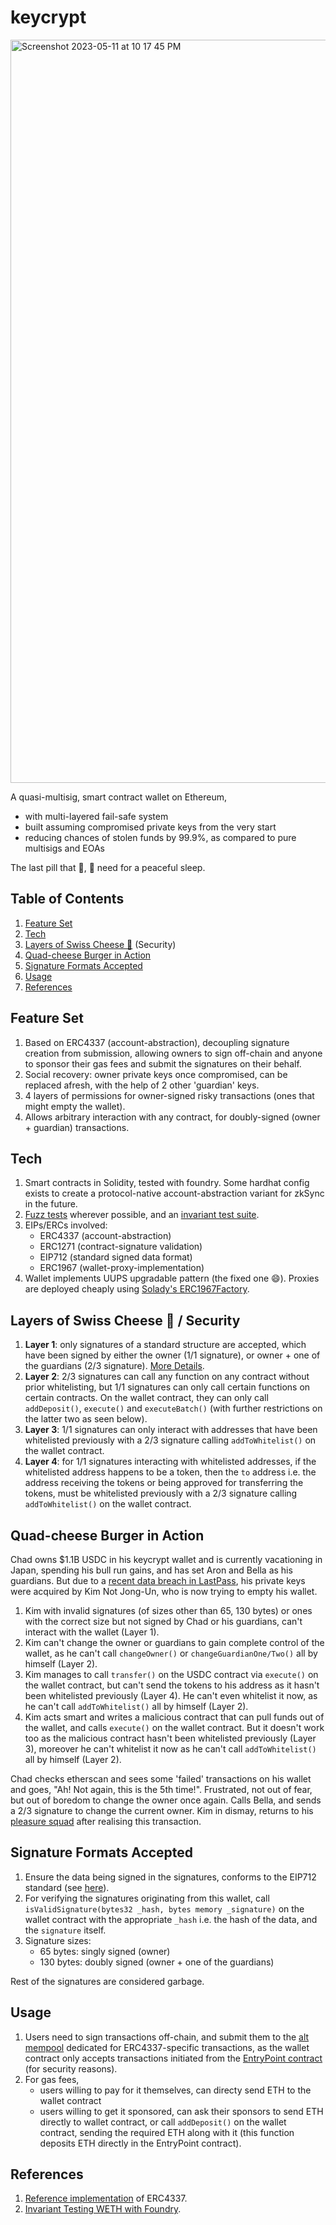 # keycrypt
<img width="1189" alt="Screenshot 2023-05-11 at 10 17 45 PM" src="https://github.com/smitrajput/keycrypt/assets/22425782/7e9034c6-904d-43cd-bb45-87ba69e0a57a">

A quasi-multisig, smart contract wallet on Ethereum, <br/> 
* with multi-layered fail-safe system
* built assuming compromised private keys from the very start 
* reducing chances of stolen funds by 99.9%, as compared to pure multisigs and EOAs <br/>

The last pill that 🐋, 🐳 need for a peaceful sleep.<br/>

## Table of Contents
1. [Feature Set](#feature-set)
2. [Tech](#tech)
3. [Layers of Swiss Cheese 🧀](#layers-of-swiss-cheese-) (Security)
4. [Quad-cheese Burger in Action](#quad-cheese-burger-in-action)
5. [Signature Formats Accepted](#signature-formats-accepted)
6. [Usage](#usage)
7. [References](#references)


## Feature Set
1. Based on ERC4337 (account-abstraction), decoupling signature creation from submission, allowing owners to sign off-chain and anyone to sponsor their gas fees and submit the signatures on their behalf.<br/>
2. Social recovery: owner private keys once compromised, can be replaced afresh, with the help of 2 other 'guardian' keys. <br/>
3. 4 layers of permissions for owner-signed risky transactions (ones that might empty the wallet). <br/>
4. Allows arbitrary interaction with any contract, for doubly-signed (owner + guardian) transactions. <br/>

## Tech
1. Smart contracts in Solidity, tested with foundry. Some hardhat config exists to create a protocol-native account-abstraction variant for zkSync in the future.
2. [Fuzz tests](https://github.com/smitrajput/keycrypt/blob/main/test/foundry/Keycrypt.t.sol#L54) wherever possible, and an [invariant test suite](https://github.com/smitrajput/keycrypt/blob/main/test/foundry/invariants/Keycrypt.invariants.t.sol).
3. EIPs/ERCs involved: 
    - ERC4337 (account-abstraction)
    - ERC1271 (contract-signature validation)
    - EIP712 (standard signed data format)
    - ERC1967 (wallet-proxy-implementation)
4. Wallet implements UUPS upgradable pattern (the fixed one 😄). Proxies are deployed cheaply using [Solady's ERC1967Factory](https://github.com/Vectorized/solady/blob/main/src/utils/ERC1967Factory.sol). <br/>


## Layers of Swiss Cheese 🧀 / Security
1. **Layer 1**: only signatures of a standard structure are accepted, which have been signed by either the owner (1/1 signature), or owner + one of the guardians (2/3 signature). [More Details](https://github.com/smitrajput/keycrypt#signature-formats-accepted).
2. **Layer 2**: 2/3 signatures can call any function on any contract without prior whitelisting, but 1/1 signatures can only call certain functions on certain contracts. On the wallet contract, they can only call `addDeposit()`, `execute()` and `executeBatch()` (with further restrictions on the latter two as seen below).
3. **Layer 3**: 1/1 signatures can only interact with addresses that have been whitelisted previously with a 2/3 signature calling `addToWhitelist()` on the wallet contract.
4. **Layer 4**: for 1/1 signatures interacting with whitelisted addresses, if the whitelisted address happens to be a token, then the `to` address i.e. the address receiving the tokens or being approved for transferring the tokens, must be whitelisted previously with a 2/3 signature calling `addToWhitelist()` on the wallet contract. <br/>

## Quad-cheese Burger in Action
Chad owns $1.1B USDC in his keycrypt wallet and is currently vacationing in Japan, spending his bull run gains, and has set Aron and Bella as his guardians. But due to a [recent data breach in LastPass](https://blog.lastpass.com/2022/12/notice-of-recent-security-incident/), his private keys were acquired by Kim Not Jong-Un, who is now trying to empty his wallet.
1. Kim with invalid signatures (of sizes other than 65, 130 bytes) or ones with the correct size but not signed by Chad or his guardians, can't interact with the wallet (Layer 1).
2. Kim can't change the owner or guardians to gain complete control of the wallet, as he can't call `changeOwner()` or `changeGuardianOne/Two()` all by himself (Layer 2).
3. Kim manages to call `transfer()` on the USDC contract via `execute()` on the wallet contract, but can't send the tokens to his address as it hasn't been whitelisted previously (Layer 4). He can't even whitelist it now, as he can't call `addToWhitelist()` all by himself (Layer 2).
4. Kim acts smart and writes a malicious contract that can pull funds out of the wallet, and calls `execute()` on the wallet contract. But it doesn't work too as the malicious contract hasn't been whitelisted previously (Layer 3), moreover he can't whitelist it now as he can't call `addToWhitelist()` all by himself (Layer 2).

Chad checks etherscan and sees some 'failed' transactions on his wallet and goes, "Ah! Not again, this is the 5th time!". Frustrated, not out of fear, but out of boredom to change the owner once again. Calls Bella, and sends a 2/3 signature to change the current owner. Kim in dismay, returns to his [pleasure squad](https://youtu.be/EL4nlb_yuYE) after realising this transaction. <br/>



## Signature Formats Accepted
1. Ensure the data being signed in the signatures, conforms to the EIP712 standard (see [here](https://eips.ethereum.org/EIPS/eip-712)). 
2. For verifying the signatures originating from this wallet, call `isValidSignature(bytes32 _hash, bytes memory _signature)` on the wallet contract with the appropriate `_hash` i.e. the hash of the data, and the `signature` itself.
3. Signature sizes: 
    - 65 bytes: singly signed (owner)
    - 130 bytes: doubly signed (owner + one of the guardians)
     
Rest of the signatures are considered garbage.

## Usage
1. Users need to sign transactions off-chain, and submit them to the [alt mempool](https://eips.ethereum.org/EIPS/eip-4337#abstract) dedicated for ERC4337-specific transactions, as the wallet contract only accepts transactions initiated from the [EntryPoint contract](https://eips.ethereum.org/EIPS/eip-4337#definitions) (for security reasons).
2. For gas fees, 
    - users willing to pay for it themselves, can directy send ETH to the wallet contract
    - users willing to get it sponsored, can ask their sponsors to send ETH directly to wallet contract, or call `addDeposit()` on the wallet contract, sending the required ETH along with it (this function deposits ETH directly in the EntryPoint contract). <br/>

## References
1. [Reference implementation](https://github.com/eth-infinitism/account-abstraction/tree/main) of ERC4337.
2. [Invariant Testing WETH with Foundry](https://mirror.xyz/horsefacts.eth/Jex2YVaO65dda6zEyfM_-DXlXhOWCAoSpOx5PLocYgw).